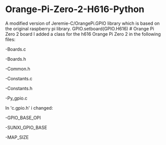 # Orange-Pi-Zero-2-H616-Python
A modified version of Jeremie-C/OrangePi.GPIO library which is based on the original raspberry pi library. 
GPIO.setboard(GPIO.H616) # Orange Pi Zero 2 board
I added a class for the h616 Orange Pi Zero 2 in the following files:

-Boards.c

-Boards.h

-Common.h

-Constants.c

-Constants.h

-Py_gpio.c

In 'c.gpio.h' i changed:

-GPIO_BASE_OPI

-SUNXI_GPIO_BASE

-MAP_SIZE
